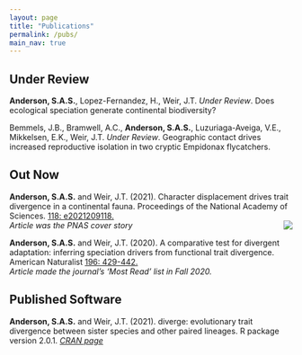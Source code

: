 ```yaml
---
layout: page
title: "Publications"
permalink: /pubs/
main_nav: true
---
```


## Under Review

**Anderson, S.A.S.**, Lopez-Fernandez, H., Weir, J.T. *Under Review*. Does ecological speciation generate continental biodiversity?

Bemmels, J.B., Bramwell, A.C., **Anderson, S.A.S.**, Luzuriaga-Aveiga, V.E.,
Mikkelsen, E.K., Weir, J.T. *Under Review*. Geographic contact drives increased reproductive isolation in two cryptic Empidonax flycatchers.

## Out Now

**Anderson, S.A.S.** and Weir, J.T. (2021). Character displacement drives trait divergence in a continental fauna. Proceedings of the National Academy of Sciences. [118: e2021209118.](https://doi.org/10.1073/pnas.2021209118)   
*Article was the PNAS cover story*
<img style="float: right;" src="https://github.com/SeanASAnderson/SeanASAnderson.github.io/tree/main/assets/pnas_118_20_coverthumb.tif">

**Anderson, S.A.S.** and Weir, J.T. (2020). A comparative test for divergent adaptation: inferring speciation drivers from functional trait divergence. American Naturalist [196: 429-442.](https://doi.org/10.1086/710338)  
*Article made the journal’s ‘Most Read’ list in Fall 2020.*

## Published Software

**Anderson, S.A.S.** and Weir, J.T. (2021). diverge: evolutionary trait divergence between 
sister species and other paired lineages. R package version 2.0.1. [*CRAN page*](https://cran.r-project.org/web/packages/diverge/index.html)
